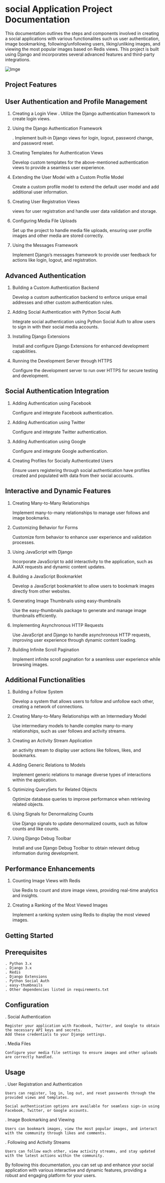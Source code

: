 # social Application Project Documentation

This documentation outlines the steps and components involved in creating a social applications with various functionalites such us user authentication, image bookmarking, following/unfollowing users, liking/unliking images, and viewing the most popular images based on Redis views. This project is built using Django and incorporates several advanced features and third-party integrations.

![Imge](<Screenshot 2024-05-27 181349.png>)


## Project Features
## User Authentication and Profile Management

1. Creating a Login View
   . Utilize the Django authentication framework to create login views.

2. Using the Django Authentication Framework

   . Implement built-in Django views for login, logout, password change, and password reset.

3. Creating Templates for Authentication Views

    Develop custom templates for the above-mentioned authentication views to provide a seamless user experience.

4. Extending the User Model with a Custom Profile Model

    Create a custom profile model to extend the default user model and add additional user information.

5. Creating User Registration Views

     views for user registration and handle user data validation and storage.
6. Configuring Media File Uploads

    Set up the project to handle media file uploads, ensuring user profile images and other media are stored correctly.

6. Using the Messages Framework

    Implement Django’s messages framework to provide user feedback for actions like login, logout, and registration.

## Advanced Authentication 

1. Building a Custom Authentication Backend

    Develop a custom authentication backend to enforce unique email addresses and other custom authentication rules.

2. Adding Social Authentication with Python Social Auth

    Integrate social authentication using Python Social Auth to allow users to sign in with their social media accounts.

3. Installing Django Extensions

    Install and configure Django Extensions for enhanced development capabilities.

4. Running the Development Server through HTTPS

    Configure the development server to run over HTTPS for secure testing and development.

## Social Authentication Integration

1. Adding Authentication using Facebook

    Configure and integrate Facebook authentication.

2. Adding Authentication using Twitter

    Configure and integrate Twitter authentication.

3. Adding Authentication using Google

    Configure and integrate Google authentication.

4. Creating Profiles for Socially Authenticated Users

    Ensure users registering through social authentication have profiles created and populated with data from their social accounts.

## Interactive and Dynamic Features

1. Creating Many-to-Many Relationships

    Implement many-to-many relationships to manage user follows and image bookmarks.

2. Customizing Behavior for Forms

    Customize form behavior to enhance user experience and validation processes.

3. Using JavaScript with Django

    Incorporate JavaScript to add interactivity to the application, such as AJAX requests and dynamic content updates.

4. Building a JavaScript Bookmarklet

    Develop a JavaScript bookmarklet to allow users to bookmark images directly from other websites.

5. Generating Image Thumbnails using easy-thumbnails

    Use the easy-thumbnails package to generate and manage image thumbnails efficiently.

5. Implementing Asynchronous HTTP Requests

    Use JavaScript and Django to handle asynchronous HTTP requests, improving user experience through dynamic content loading.

7. Building Infinite Scroll Pagination

    Implement infinite scroll pagination for a seamless user experience while browsing images.

## Additional Functionalities

1. Building a Follow System

    Develop a system that allows users to follow and unfollow each other, creating a network of connections.

2. Creating Many-to-Many Relationships with an Intermediary Model

    Use intermediary models to handle complex many-to-many relationships, such as user follows and activity streams.

3. Creating an Activity Stream Application

     an activity stream to display user actions like follows, likes, and bookmarks.

4. Adding Generic Relations to Models

    Implement generic relations to manage diverse types of interactions within the application.

5. Optimizing QuerySets for Related Objects

    Optimize database queries to improve performance when retrieving related objects.

6. Using Signals for Denormalizing Counts

    Use Django signals to update denormalized counts, such as follow counts and like counts.
7. Using Django Debug Toolbar

    Install and use Django Debug Toolbar to obtain relevant debug information during development.

## Performance Enhancements

1. Counting Image Views with Redis

    Use Redis to count and store image views, providing real-time analytics and insights.

2. Creating a Ranking of the Most Viewed Images

    Implement a ranking system using Redis to display the most viewed images.

## Getting Started

## Prerequisites

    . Python 3.x
    . Django 3.x
    . Redis
    . Django Extensions
    . Python Social Auth
    . easy-thumbnails
    . Other dependencies listed in requirements.txt

## Configuration

. Social Authentication

    Register your application with Facebook, Twitter, and Google to obtain the necessary API keys and secrets.
    Add these credentials to your Django settings.

. Media Files

    Configure your media file settings to ensure images and other uploads are correctly handled.

## Usage

. User Registration and Authentication

    Users can register, log in, log out, and reset passwords through the provided views and templates.

    Social authentication options are available for seamless sign-in using Facebook, Twitter, or Google accounts.

. Image Bookmarking and Viewing

    Users can bookmark images, view the most popular images, and interact with the community through likes and comments.

. Following and Activity Streams

    Users can follow each other, view activity streams, and stay updated with the latest actions within the community.

By following this documentation, you can set up and enhance your social application with various interactive and dynamic features, providing a robust and engaging platform for your users.


  
